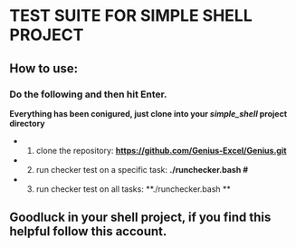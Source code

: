 # TEST SUITE FOR SIMPLE SHELL PROJECT

## How to use:

### Do the following and then hit Enter.
**Everything has been conigured, just clone into your *simple_shell* project directory**
* 1. clone the repository: **https://github.com/Genius-Excel/Genius.git**
* 2. run checker test on a specific task: **./runchecker.bash #**
* 3. run checker test on all tasks: **./runchecker.bash **
## Goodluck in your shell project, if you find this helpful follow this account.
